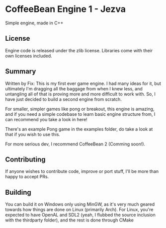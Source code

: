 # CoffeeBean Engine 1 - Jezva
Simple engine, made in C++

## License

Engine code is released under the zlib license. Libraries come with their own licenses included. 

## Summary

Written by Fix:
This is my first ever game engine. I had many ideas for it, but ultimately I'm dragging all the baggage from when I knew less, and untangling all of that is proving more and more difficult to work with. So, I have just decided to build a second engine from scratch.

For smaller, simpler games like pong or breakout, this engine is amazing, and if you need a simple codebase to learn basic engine structure from, I can recommend you take a look in here!

There's an example Pong game in the examples folder, do take a look at that if you wish to use this.

For more serious dev, I recommend CoffeeBean 2 (Comming soon!).

## Contributing

If anyone wishes to contribute code, improve or port stuff, I'll be more than happy to accept PRs.

## Building

You can build it on Windows only using MinGW, as it's very much geared towards how things are done on Linux (primarily Arch).
For Linux, you're expected to have OpenAL and SDL2 (yeah, I flubbed the source inclusion with the thirdparty folder), and the rest is done through CMake
